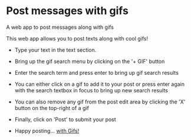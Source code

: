 # Post messages with gifs
A web app to post messages along with gifs

This web app allows you to post texts along with cool gifs!

- Type your text in the text section.

- Bring up the gif search menu by clicking on the '+ GIF' button

- Enter the search term and press enter to bring up gif search results

- You can either click on a gif to add it to your post or press enter again with the search textbox in focus to bring up new search results

- You can also remove any gif from the post edit area by clicking the 'X' button on the top-right of a gif

- Finally, click on 'Post' to submit your post

- Happy posting... [with Gifs!](https://media1.giphy.com/media/mbEgX6CUS01cQ/giphy.gif?cid=ecf05e47nuybfvhwpx9yvfqmutmlx369032vbgrb1flvisd2&rid=giphy.gif&ct=g)
